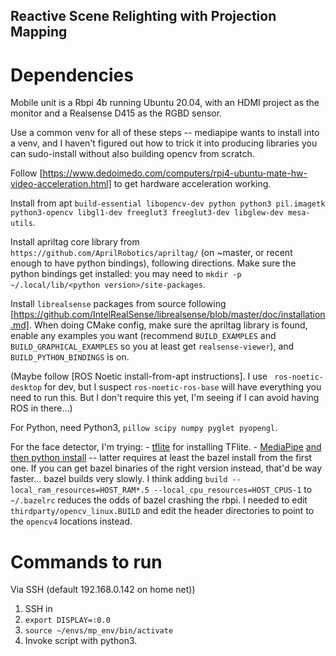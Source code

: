 Reactive Scene Relighting with Projection Mapping
-------------------------------------

# Dependencies

Mobile unit is a Rbpi 4b running Ubuntu 20.04, with an HDMI project
as the monitor and a Realsense D415 as the RGBD sensor.

Use a common venv for all of these steps -- mediapipe wants to install into a venv,
and I haven't figured out how to trick it into producing libraries you can sudo-install
without also building opencv from scratch.

Follow [https://www.dedoimedo.com/computers/rpi4-ubuntu-mate-hw-video-acceleration.html] to get hardware acceleration working.

Install from apt `build-essential libopencv-dev python python3 pil.imagetk python3-opencv libgl1-dev freeglut3 freeglut3-dev libglew-dev mesa-utils`.

Install apriltag core library from `https://github.com/AprilRobotics/apriltag/` (on ~master, or recent enough to have python bindings), following directions. Make sure the python bindings get installed: you may need to `mkdir -p ~/.local/lib/<python version>/site-packages`.

Install `librealsense` packages from source following  [https://github.com/IntelRealSense/librealsense/blob/master/doc/installation.md]. When doing CMake config, make sure the apriltag library is found, enable any examples you want (recommend `BUILD_EXAMPLES` and `BUILD_GRAPHICAL_EXAMPLES` so you at least get `realsense-viewer`), and `BUILD_PYTHON_BINDINGS` is on.

(Maybe follow [ROS Noetic install-from-apt instructions]. I use ` ros-noetic-desktop` for dev, but I suspect `ros-noetic-ros-base` will have everything you need to run this. But I don't require this yet, I'm seeing if I can avoid having ROS in there...)

For Python, need Python3, `pillow scipy numpy pyglet pyopengl`.

For the face detector, I'm trying:
    - [tflite](https://www.tensorflow.org/lite/guide/python) for installing TFlite.
    - [MediaPipe](https://google.github.io/mediapipe/getting_started/install.html) [and then python install](https://google.github.io/mediapipe/getting_started/python.html) -- latter requires at least the bazel install from the first one. If you can get bazel binaries of the right version instead, that'd be way faster... bazel builds very slowly. I think adding `build --local_ram_resources=HOST_RAM*.5 --local_cpu_resources=HOST_CPUS-1` to `~/.bazelrc` reduces the odds of bazel crashing the rbpi. I needed to edit `thirdparty/opencv_linux.BUILD` and edit the header directories to point to the `opencv4` locations instead.

# Commands to run

Via SSH (default 192.168.0.142 on home net))
1) SSH in
2) `export DISPLAY=:0.0`
3) `source ~/envs/mp_env/bin/activate`
4) Invoke script with python3.

